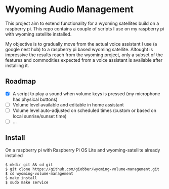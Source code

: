 # Wyoming Audio Management
This project aim to extend functionality for a wyoming satellites build on a raspberry pi.
This repo contains a couple of scripts I use on my raspberry pi with wyoming satellite installed.

My objective is to gradually move from the actual voice assistant I use (a google nest hub) to a raspberry pi based wyoming satellite.
Altought is impressive the results reach from the wyoming project, only a subset of the features and commodities expected from a voice assistant is available after installing it.

## Roadmap
- [x] A script to play a sound when volume keys is pressed (my microphone has physical buttons)
- [ ] Volume level available and editable in home assistant
- [ ] Volume level auto-adjusted on scheduled times (custom or based on local sunrise/sunset time)
- [ ] ...

## Install
On a raspberry pi with Raspberry Pi OS Lite and wyoming-satellite already installed
```shell
$ mkdir git && cd git
$ git clone https://github.com/giobber/wyoming-volume-management.git
$ cd wyoming-volume-management
$ make install
$ sudo make service
```
